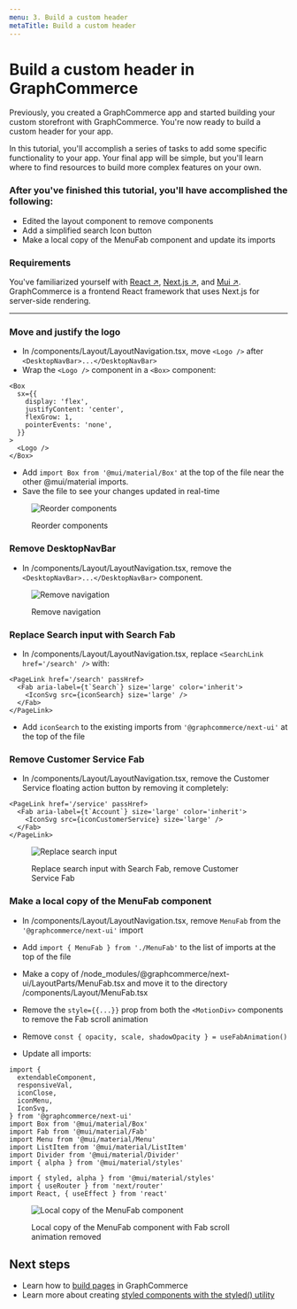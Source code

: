 ```yaml
---
menu: 3. Build a custom header
metaTitle: Build a custom header
---
```


# Build a custom header in GraphCommerce

Previously, you created a GraphCommerce app and started building your custom
storefront with GraphCommerce. You're now ready to build a custom header for
your app.

In this tutorial, you'll accomplish a series of tasks to add some specific
functionality to your app. Your final app will be simple, but you'll learn where
to find resources to build more complex features on your own.

### After you've finished this tutorial, you'll have accomplished the following:

- Edited the layout component to remove components
- Add a simplified search Icon button
- Make a local copy of the MenuFab component and update its imports

### Requirements

You've familiarized yourself with
[React ↗](https://reactjs.org/docs/getting-started.html),
[Next.js ↗](https://nextjs.org/docs/getting-started), and
[Mui ↗](https://mui.com/getting-started/installation/). GraphCommerce is a
frontend React framework that uses Next.js for server-side rendering.

---

### Move and justify the logo

- In /components/Layout/LayoutNavigation.tsx, move `<Logo />` after
  `<DesktopNavBar>...</DesktopNavBar>`
- Wrap the `<Logo />` component in a `<Box>` component:

```tsx
<Box
  sx={{
    display: 'flex',
    justifyContent: 'center',
    flexGrow: 1,
    pointerEvents: 'none',
  }}
>
  <Logo />
</Box>
```

- Add `import Box from '@mui/material/Box'` at the top of the file near the
  other @mui/material imports.
- Save the file to see your changes updated in real-time

<figure>

![Reorder components](https://user-images.githubusercontent.com/1251986/157832587-f222dce8-b1e9-486d-8758-22d692811b26.png)

 <figcaption>Reorder components</figcaption>
</figure>

### Remove DesktopNavBar

- In /components/Layout/LayoutNavigation.tsx, remove the
  `<DesktopNavBar>...</DesktopNavBar>` component.

<figure>

![Remove navigation](https://user-images.githubusercontent.com/1251986/157832638-b0197914-a8c9-4f01-a4f3-c40a6eae39e9.png)

 <figcaption>Remove navigation</figcaption>
</figure>

### Replace Search input with Search Fab

- In /components/Layout/LayoutNavigation.tsx, replace
  `<SearchLink href='/search' />` with:

```tsx
<PageLink href='/search' passHref>
  <Fab aria-label={t`Search`} size='large' color='inherit'>
    <IconSvg src={iconSearch} size='large' />
  </Fab>
</PageLink>
```

- Add `iconSearch` to the existing imports from `'@graphcommerce/next-ui'` at
  the top of the file

### Remove Customer Service Fab

- In /components/Layout/LayoutNavigation.tsx, remove the Customer Service
  floating action button by removing it completely:

```tsx
<PageLink href='/service' passHref>
  <Fab aria-label={t`Account`} size='large' color='inherit'>
    <IconSvg src={iconCustomerService} size='large' />
  </Fab>
</PageLink>
```

<figure>

![Replace search input](https://user-images.githubusercontent.com/1251986/157832688-f16e3097-77a6-4c03-899a-1cebc0bc2db8.png)

 <figcaption>Replace search input with Search Fab, remove Customer Service Fab</figcaption>
</figure>

### Make a local copy of the MenuFab component

- In /components/Layout/LayoutNavigation.tsx, remove `MenuFab` from the
  `'@graphcommerce/next-ui'` import
- Add `import { MenuFab } from './MenuFab'` to the list of imports at the top of
  the file

- Make a copy of /node_modules/@graphcommerce/next-ui/LayoutParts/MenuFab.tsx
  and move it to the directory /components/Layout/MenuFab.tsx
- Remove the `style={{...}}` prop from both the `<MotionDiv>` components to
  remove the Fab scroll animation
- Remove `const { opacity, scale, shadowOpacity } = useFabAnimation()`

- Update all imports:

```tsx
import {
  extendableComponent,
  responsiveVal,
  iconClose,
  iconMenu,
  IconSvg,
} from '@graphcommerce/next-ui'
import Box from '@mui/material/Box'
import Fab from '@mui/material/Fab'
import Menu from '@mui/material/Menu'
import ListItem from '@mui/material/ListItem'
import Divider from '@mui/material/Divider'
import { alpha } from '@mui/material/styles'

import { styled, alpha } from '@mui/material/styles'
import { useRouter } from 'next/router'
import React, { useEffect } from 'react'
```

<figure>

![Local copy of the MenuFab component](https://user-images.githubusercontent.com/1251986/157832754-3766f92c-ffd7-48ed-8cb8-09e1cccfc044.png)

 <figcaption>Local copy of the MenuFab component with Fab scroll animation removed</figcaption>
</figure>

## Next steps

- Learn how to [build pages](../getting-started/pages.md) in GraphCommerce
- Learn more about creating
  [styled components with the styled() utility](../framework/theming.md)
